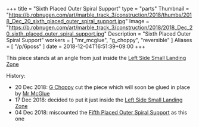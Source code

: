 +++
title = "Sixth Placed Outer Spiral Support"
type = "parts"
Thumbnail = "https://b.robnugen.com/art/marble_track_3/construction/2018/thumbs/2018_Dec_20_sixth_placed_outer_spiral_support.jpg"
Image = "https://b.robnugen.com/art/marble_track_3/construction/2018/2018_Dec_20_sixth_placed_outer_spiral_support.jpg"
Description = "Sixth Placed Outer Spiral Support"
workers = [
    "mr_mcglue",
    "g_choppy",
    "reversible"
]
Aliases = [
    "/p/6poss"
]
date = 2018-12-04T16:51:39+09:00
+++

This piece stands at an angle from just inside the [Left Side Small Landing Zone](/p/lsslz)

History:

* 20 Dec 2018: [G Choppy](/workers/g_choppy/) cut the piece which will soon be glued in place by [Mr McGlue](/workers/mr_mcglue/)
* 17 Dec 2018: decided to put it just inside the [Left Side Small Landing Zone](/parts/left_side_small_landing_zone/)
* 04 Dec 2018: miscounted the [Fifth Placed Outer Spiral Support](/parts/005p_fifth_placed_outer_spiral_support/) as this one
